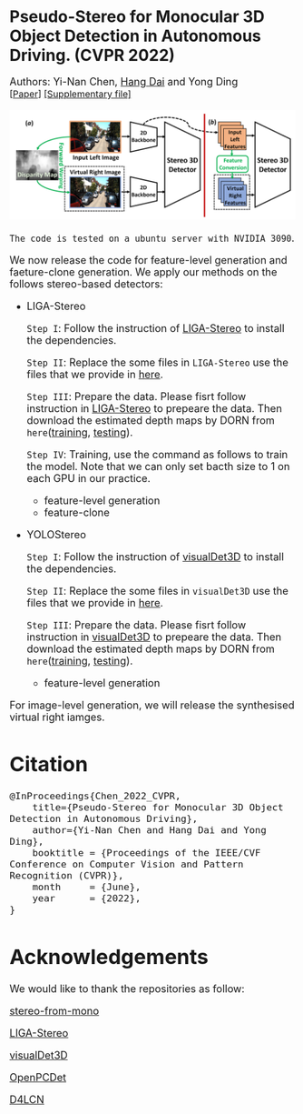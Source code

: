 # Pseudo-Stereo for Monocular 3D Object Detection in Autonomous Driving. (CVPR 2022)
<font size=4> Authors: Yi-Nan Chen, [Hang Dai](https://scholar.google.com/citations?hl=en&user=6yvjpQQAAAAJ&view_op=list_works) and Yong Ding \
<font size=3>[\[Paper\]](https://arxiv.org/abs/2203.02112) [\[Supplementary file\]](pdf/supplementary_file.pdf)</font>

![avatar](img/overview.png)

`The code is tested on a ubuntu server with NVIDIA 3090`.

We now release the code for feature-level generation and faeture-clone generation. We apply our methods on the follows stereo-based detectors:
- LIGA-Stereo

    `Step I`: Follow the instruction of [LIGA-Stereo](https://github.com/xy-guo/LIGA-Stereo) to install the dependencies.

    `Step II`: Replace the some files in `LIGA-Stereo` use the files that we provide in [here](stereo_models/LIGA).

    `Step III`: Prepare the data. Please fisrt follow instruction in [LIGA-Stereo](https://github.com/xy-guo/LIGA-Stereo) to prepeare the data. Then download the estimated depth maps by DORN from `here`([training](https://drive.google.com/open?id=1lSJpQ8GUCxRNtWxo0lduYAbWkkXQa2cb), [testing](https://drive.google.com/file/d/1JuDhHGH8DXzNkZSmaVrWyEhI3YuE2GqT/view)). 

    `Step IV`: Training, use the command as follows to train the model. Note that we can only set bacth size to 1 on each GPU in our practice.
    - feature-level generation
    - feature-clone
- YOLOStereo

    `Step I`: Follow the instruction of [visualDet3D](https://github.com/Owen-Liuyuxuan/visualDet3D) to install the dependencies.

    `Step II`: Replace the some files in `visualDet3D` use the files that we provide in [here](stereo_models/YOLOStereo3D).

    `Step III`: Prepare the data. Please fisrt follow instruction in [visualDet3D](https://github.com/Owen-Liuyuxuan/visualDet3D) to prepeare the data. Then download the estimated depth maps by DORN from `here`([training](https://drive.google.com/open?id=1lSJpQ8GUCxRNtWxo0lduYAbWkkXQa2cb), [testing](https://drive.google.com/file/d/1JuDhHGH8DXzNkZSmaVrWyEhI3YuE2GqT/view)).

    - feature-level generation

For image-level generation, we will release the synthesised virtual right iamges.
# Citation
```
@InProceedings{Chen_2022_CVPR,
    title={Pseudo-Stereo for Monocular 3D Object Detection in Autonomous Driving},
    author={Yi-Nan Chen and Hang Dai and Yong Ding},
    booktitle = {Proceedings of the IEEE/CVF Conference on Computer Vision and Pattern Recognition (CVPR)},
    month     = {June},
    year      = {2022},
}
```
# Acknowledgements
 We would like to thank the repositories as follow:

 [stereo-from-mono](https://github.com/nianticlabs/stereo-from-mono)

 [LIGA-Stereo](https://github.com/xy-guo/LIGA-Stereo)

 [visualDet3D](https://github.com/Owen-Liuyuxuan/visualDet3D)

 [OpenPCDet](https://github.com/open-mmlab/OpenPCDet)
 
 [D4LCN](https://github.com/dingmyu/D4LCN)


